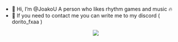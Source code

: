 - 👋 Hi, I’m @JoakoU A person who likes rhythm games and music 🔥
- 📩 If you need to contact me you can write me to my discord ( dorito_fxaa )

<div align="center">
  
![](https://osu-sig.vercel.app/card?user=KawaDash&mode=mania&lang=en&blur=6&animation=true&hue=125&mini=false)

